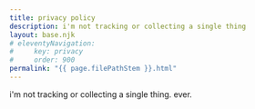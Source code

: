 ```yaml
---
title: privacy policy
description: i'm not tracking or collecting a single thing
layout: base.njk
# eleventyNavigation:
#     key: privacy
#     order: 900
permalink: "{{ page.filePathStem }}.html"
---
```


i'm not tracking or collecting a single thing. ever.